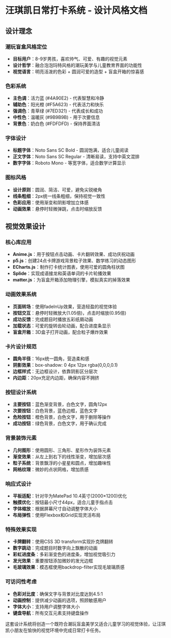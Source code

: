 # 汪琪凯日常打卡系统 - 设计风格文档

## 设计理念

### 潮玩盲盒风格定位
- **目标用户**：8-9岁男孩，喜欢帅气、可爱、有趣的视觉元素
- **设计哲学**：融合泡泡玛特风格的潮玩美学与儿童教育界面的功能性
- **视觉语言**：明亮活泼的色彩 + 圆润可爱的造型 + 盲盒开箱的惊喜感

### 色彩系统
- **主色调**：活力蓝 (#4A90E2) - 代表智慧和冷静
- **辅助色**：阳光橙 (#F5A623) - 代表活力和快乐
- **强调色**：青草绿 (#7ED321) - 代表成长和成功
- **中性色**：温暖灰 (#9B9B9B) - 用于次要信息
- **背景色**：奶白色 (#FDFDFD) - 保持界面清洁

### 字体设计
- **标题字体**：Noto Sans SC Bold - 圆润饱满，适合儿童阅读
- **正文字体**：Noto Sans SC Regular - 清晰易读，支持中英文混排
- **数字字体**：Roboto Mono - 等宽字体，适合数学计算显示

### 图标风格
- **设计原则**：圆润、简洁、可爱，避免尖锐棱角
- **线条粗细**：2px统一线条粗细，保持视觉一致性
- **色彩应用**：使用渐变和阴影增加立体感
- **动画效果**：悬停时轻微弹跳，点击时缩放反馈

## 视觉效果设计

### 核心库应用
- **Anime.js**：用于按钮点击动画、卡片翻转效果、成功庆祝动画
- **p5.js**：创建24点卡牌游戏背景粒子效果、数学练习的动态图形
- **ECharts.js**：制作打卡统计图表，使用可爱的圆角柱状图
- **Splide**：实现成语接龙和英语单词的卡片轮播效果
- **matter.js**：为盲盒开箱添加物理引擎，模拟真实的掉落效果

### 动画效果系统
- **页面转场**：使用fadeInUp效果，营造轻盈的视觉体验
- **按钮交互**：悬停时轻微放大(1.05倍)，点击时缩放(0.95倍)
- **成功反馈**：完成题目时播放五彩纸屑动画
- **加载状态**：可爱的旋转齿轮动画，配合进度条显示
- **盲盒开箱**：3D盒子打开动画，配合粒子爆炸效果

### 卡片设计规范
- **圆角半径**：16px统一圆角，营造柔和感
- **阴影效果**：box-shadow: 0 4px 12px rgba(0,0,0,0.1)
- **边框样式**：无边框设计，依靠阴影区分层次
- **内边距**：20px充足内边距，确保内容不拥挤

### 按钮设计系统
- **主要按钮**：蓝色渐变背景，白色文字，圆角12px
- **次要按钮**：白色背景，蓝色边框，蓝色文字
- **危险按钮**：橙色背景，白色文字，用于删除等操作
- **成功按钮**：绿色背景，白色文字，用于确认完成

### 背景装饰元素
- **几何图形**：使用圆形、三角形、星形作为装饰元素
- **渐变效果**：从左上到右下的线性渐变，增加层次感
- **粒子系统**：背景飘浮的小星星和圆点，增加趣味性
- **网格纹理**：微妙的点状网格，增加质感

### 响应式设计
- **平板适配**：针对华为MatePad 10.4英寸(2000×1200)优化
- **触摸优化**：按钮最小尺寸44px，适合儿童手指点击
- **字体缩放**：根据屏幕尺寸自动调整字体大小
- **布局弹性**：使用Flexbox和Grid实现灵活布局

### 特殊效果实现
- **卡牌翻转**：使用CSS 3D transform实现扑克牌翻转
- **数字跳动**：完成题目时数字向上飘散的动画
- **彩虹进度条**：多彩渐变色的进度条，增加视觉吸引力
- **发光效果**：重要按钮添加微妙的发光边框
- **毛玻璃效果**：模态框使用backdrop-filter实现毛玻璃质感

### 可访问性考虑
- **色彩对比度**：确保文字与背景对比度达到4.5:1
- **动画控制**：提供减少动画的选项，照顾敏感用户
- **字体大小**：支持用户调整字体大小
- **键盘导航**：所有交互元素支持键盘操作

这套设计系统将创造一个既符合潮玩盲盒美学又适合儿童学习的视觉体验，让汪琪凯小朋友在愉快的视觉环境中完成日常打卡任务。
